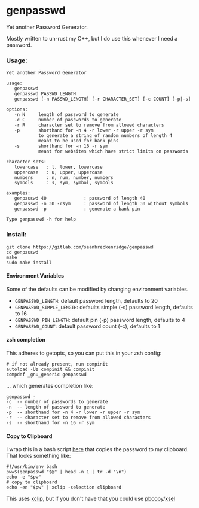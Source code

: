 
# genpasswd

Yet another Password Generator.

Mostly written to un-rust my C++, but I do use this whenever I need a password.

### Usage:

```
Yet another Password Generator

usage:
   genpasswd
   genpasswd PASSWD_LENGTH
   genpasswd [-n PASSWD_LENGTH] [-r CHARACTER_SET] [-c COUNT] [-p|-s]

options:
   -n N     length of password to generate
   -c C     number of passwords to generate
   -r R     character set to remove from allowed characters
   -p       shorthand for -n 4 -r lower -r upper -r sym
            to generate a string of random numbers of length 4
            meant to be used for bank pins
   -s       shorthand for -n 16 -r sym
            meant for websites which have strict limits on passwords

character sets:
   lowercase   : l, lower, lowercase
   uppercase   : u, upper, uppercase
   numbers     : n, num, number, numbers
   symbols     : s, sym, symbol, symbols

examples:
   genpasswd 40              : password of length 40
   genpasswd -n 30 -rsym     : password of length 30 without symbols
   genpasswd -p              : generate a bank pin

Type genpasswd -h for help
```

### Install:

```
git clone https://gitlab.com/seanbreckenridge/genpasswd
cd genpasswd
make
sudo make install
```

#### Environment Variables

Some of the defaults can be modified by changing environment variables.

* `GENPASSWD_LENGTH`: default password length, defaults to 20
* `GENPASSWD_SIMPLE_LENGTH`: defaults simple (-s) password length, defaults to 16
* `GENPASSWD_PIN_LENGTH`: default pin (-p) password length, defaults to 4
* `GENPASSWD_COUNT`: default password count (-c), defaults to 1

#### zsh completion

This adheres to getopts, so you can put this in your zsh config:

```
# if not already present, run compinit
autoload -Uz compinit && compinit
compdef _gnu_generic genpasswd
```

... which generates completion like:

```
genpasswd -
-c  -- number of passwords to generate
-n  -- length of password to generate
-p  -- shorthand for -n 4 -r lower -r upper -r sym
-r  -- character set to remove from allowed characters
-s  -- shorthand for -n 16 -r sym
```

#### Copy to Clipboard

I wrap this in a bash script [here](https://sean.fish/d/genpass?dark) that copies the password to my clipboard. That looks something like:


```
#!/usr/bin/env bash
pw=$(genpasswd "$@" | head -n 1 | tr -d "\n")
echo -e "$pw"
# copy to clipboard
echo -en "$pw" | xclip -selection clipboard
```

This uses [xclip](https://linux.die.net/man/1/xclip), but if you don't have that you could use [pbcopy](https://ss64.com/osx/pbcopy.html)/[xsel](https://linux.die.net/man/1/xsel)
